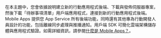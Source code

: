 
在本主題中，您會依據說明建立新的行動應用程式後端、下載與發佈伺服器專案，然後下載「待辦事項清單」用戶端應用程式，連接到新的行動應用程式後端。Mobile Apps 提供您 App Service 所有後端功能，同時還有其他專為行動開發人員設計的功能，包括離線同步處理與推播通知。用戶端 SDK 可簡化雲端架構儲存體與應用程式驗證。如需詳細資訊，請參閱[什麼是 Mobile Apps？](app-service-mobile-value-prop.md)。

<!---HONumber=Nov15_HO4-->